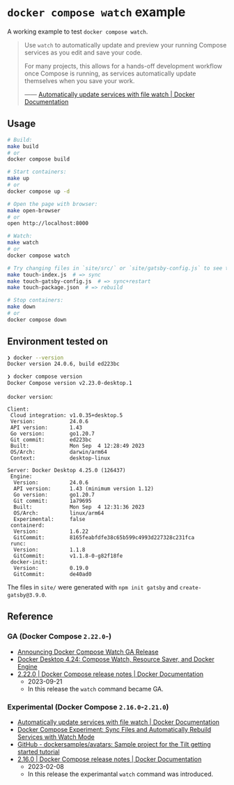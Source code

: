 # `docker compose watch` example

A working example to test `docker compose watch`.

> Use `watch` to automatically update and preview your running Compose services as you edit and save your code.
>
> For many projects, this allows for a hands-off development workflow once Compose is running, as services automatically update themselves when you save your work.
>
> ―― [Automatically update services with file watch | Docker Documentation](https://docs.docker.com/compose/file-watch/)

## Usage

```zsh
# Build:
make build
# or
docker compose build

# Start containers:
make up
# or
docker compose up -d

# Open the page with browser:
make open-browser
# or
open http://localhost:8000

# Watch:
make watch
# or
docker compose watch

# Try changing files in `site/src/` or `site/gatsby-config.js` to see the watch works.
make touch-index.js  # => sync
make touch-gatsby-config.js  # => sync+restart
make touch-package.json  # => rebuild

# Stop containers:
make down
# or 
docker compose down
```

## Environment tested on

```zsh
❯ docker --version
Docker version 24.0.6, build ed223bc

❯ docker compose version
Docker Compose version v2.23.0-desktop.1
```

`docker version`:

```text
Client:
 Cloud integration: v1.0.35+desktop.5
 Version:           24.0.6
 API version:       1.43
 Go version:        go1.20.7
 Git commit:        ed223bc
 Built:             Mon Sep  4 12:28:49 2023
 OS/Arch:           darwin/arm64
 Context:           desktop-linux

Server: Docker Desktop 4.25.0 (126437)
 Engine:
  Version:          24.0.6
  API version:      1.43 (minimum version 1.12)
  Go version:       go1.20.7
  Git commit:       1a79695
  Built:            Mon Sep  4 12:31:36 2023
  OS/Arch:          linux/arm64
  Experimental:     false
 containerd:
  Version:          1.6.22
  GitCommit:        8165feabfdfe38c65b599c4993d227328c231fca
 runc:
  Version:          1.1.8
  GitCommit:        v1.1.8-0-g82f18fe
 docker-init:
  Version:          0.19.0
  GitCommit:        de40ad0
```

The files in `site/` were generated with `npm init gatsby` and `create-gatsby@3.9.0`.

## Reference

### GA (Docker Compose `2.22.0`-)

- [Announcing Docker Compose Watch GA Release](https://www.docker.com/blog/announcing-docker-compose-watch-ga-release/)
- [Docker Desktop 4.24: Compose Watch, Resource Saver, and Docker Engine](https://www.docker.com/blog/docker-desktop-4-24-compose-watch-resource-saver-and-docker-engine/)
- [2.22.0 | Docker Compose release notes | Docker Documentation](https://docs.docker.com/compose/release-notes/#2220)
  - 2023-09-21
  - In this release the `watch` command became GA.

### Experimental (Docker Compose `2.16.0`-`2.21.0`)

- [Automatically update services with file watch | Docker Documentation](https://docs.docker.com/compose/file-watch/)
- [Docker Compose Experiment: Sync Files and Automatically Rebuild Services with Watch Mode](https://www.docker.com/blog/docker-compose-experiment-sync-files-and-automatically-rebuild-services-with-watch-mode/)
- [GitHub - dockersamples/avatars: Sample project for the Tilt getting started tutorial](https://github.com/dockersamples/avatars)
- [2.16.0 | Docker Compose release notes | Docker Documentation](https://docs.docker.com/compose/release-notes/#2160)
  - 2023-02-08
  - In this release the experimantal `watch` command was introduced.
